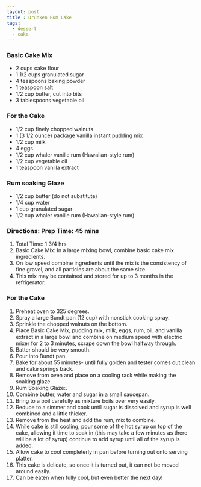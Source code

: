 ```yaml
---
layout: post
title : Drunken Rum Cake
tags: 
  - dessert
  - cake
---
```


### Basic Cake Mix

* 2 cups cake flour
* 1 1/2 cups granulated sugar
* 4 teaspoons baking powder
* 1 teaspoon salt
* 1/2 cup butter, cut into bits
* 3 tablespoons vegetable oil

### For the Cake

* 1/2 cup finely chopped walnuts
* 1 (3 1/2 ounce) package vanilla instant pudding mix
* 1/2 cup milk
* 4 eggs
* 1/2 cup whaler vanille rum (Hawaiian-style rum)
* 1/2 cup vegetable oil
* 1 teaspoon vanilla extract

### Rum soaking Glaze

* 1/2 cup butter (do not substitute)
* 1/4 cup water
* 1 cup granulated sugar
* 1/2 cup whaler vanille rum (Hawaiian-style rum)

### Directions: Prep Time: 45 mins

1. Total Time: 1 3/4 hrs
2. Basic Cake Mix: In a large mixing bowl, combine basic cake mix ingredients.
3. On low speed combine ingredients until the mix is the consistency of fine gravel, and all particles are about the same size.
4. This mix may be contained and stored for up to 3 months in the refrigerator.

### For the Cake

1. Preheat oven to 325 degrees.
2. Spray a large Bundt pan (12 cup) with nonstick cooking spray.
3. Sprinkle the chopped walnuts on the bottom.
4. Place Basic Cake Mix, pudding mix, milk, eggs, rum, oil, and vanilla extract in a large bowl and combine on medium speed with electric mixer for 2 to 3 minutes, scrape down the bowl halfway through.
5. Batter should be very smooth.
6. Pour into Bundt pan.
7. Bake for about 55 minutes- until fully golden and tester comes out clean and cake springs back.
8. Remove from oven and place on a cooling rack while making the soaking glaze.
9. Rum Soaking Glaze:.
10. Combine butter, water and sugar in a small saucepan.
11. Bring to a boil carefully as mixture boils over very easily.
12. Reduce to a simmer and cook until sugar is dissolved and syrup is well combined and a little thicker.
13. Remove from the heat and add the rum, mix to combine.
14. While cake is still cooling, pour some of the hot syrup on top of the cake, allowing it time to soak in (this may take a few minutes as there will be a lot of syrup) continue to add syrup until all of the syrup is added.
15. Allow cake to cool completerly in pan before turning out onto serving platter.
16. This cake is delicate, so once it is turned out, it can not be moved around easily.
17. Can be eaten when fully cool, but even better the next day!

